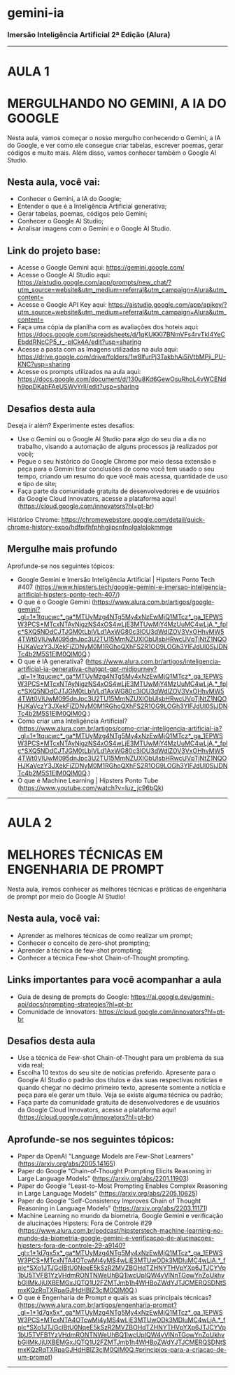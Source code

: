 # gemini-ia

### Imersão Inteligência Artificial 2ª Edição (Alura)

------------------------------------------------------------------------------------------
# AULA 1

# MERGULHANDO NO GEMINI, A IA DO GOOGLE
Nesta aula, vamos começar o nosso mergulho conhecendo o Gemini, a IA do Google, e ver como ele consegue criar tabelas, escrever poemas, gerar códigos e muito mais. Além disso, vamos conhecer também o Google AI Studio.

## Nesta aula, você vai:
- Conhecer o Gemini, a IA do Google;
- Entender o que é a Inteligência Artificial generativa;
- Gerar tabelas, poemas, códigos pelo Gemini;
- Conhecer o Google AI Studio;
- Analisar imagens com o Gemini e o Google AI Studio.

## Link do projeto base:
- Acesse o Google Gemini aqui: https://gemini.google.com/
- Acesse o Google AI Studio aqui: https://aistudio.google.com/app/prompts/new_chat/?utm_source=website&utm_medium=referral&utm_campaign=Alura&utm_content=
- Acesse o Google API Key aqui: https://aistudio.google.com/app/apikey/?utm_source=website&utm_medium=referral&utm_campaign=Alura&utm_content=
- Faça uma cópia da planilha com as avaliações dos hoteis aqui: https://docs.google.com/spreadsheets/d/1qKUKKI7BNmVFs4rvTkl4YeCEbddRNcCP5_r_-pICk4A/edit?usp=sharing
- Acesse a pasta com as Imagens utilizadas na aula aqui: https://drive.google.com/drive/folders/1w8lfurPj3TakbhAiSiVtbMPji_PU-KNC?usp=sharing
- Acesse os prompts utilizados na aula aqui: https://docs.google.com/document/d/130u8Kd6GewOsuRhoL4vWCENdh9ppDKabFAeUSWvYrlI/edit?usp=sharing

## Desafios desta aula

Deseja ir além? Experimente estes desafios:
- Use o Gemini ou o Google AI Studio para algo do seu dia a dia no trabalho, visando a automação de alguns processos já realizados por você;
- Pegue o seu histórico do Google Chrome por meio dessa extensão e peça para o Gemini tirar conclusões de como você tem usado o seu tempo, criando um resumo do que você mais acessa, quantidade de uso e tipo de site;
- Faça parte da comunidade gratuita de desenvolvedores e de usuários da Google Cloud Innovators, acesse a plataforma aqui! (https://cloud.google.com/innovators?hl=pt-br)

Histórico Chrome: https://chromewebstore.google.com/detail/quick-chrome-history-expo/hdfpifhfphhgjipcnfnolgalplokmmge

## Mergulhe mais profundo

Aprofunde-se nos seguintes tópicos:
- Google Gemini e Imersão Inteligência Artificial | Hipsters Ponto Tech #407 (https://www.hipsters.tech/google-gemini-e-imersao-inteligencia-artificial-hipsters-ponto-tech-407/) 
- O que é o Google Gemini (https://www.alura.com.br/artigos/google-gemini?_gl=1*1tqucwc*_ga*MTUyMzg4NTg5My4xNzEwMjQ1MTcz*_ga_1EPWSW3PCS*MTcxNTAyNjgzNS4xOS4wLjE3MTUwMjY4MzUuMC4wLjA.*_fplc*SXQ5NDdCJTJGM0tLblVLd1AxWG80c3lOU3dWdlZOV3VxOHhvMW54TWt0VlUwM095dnJpc3U2TU15MmNZUXlObUlsbHRwcUVpTjNtZ1NQOHJKaVczY3JXekFiZDNyM0M1RGhoQXhFS2R1OG9LOGh3YlFJdUl0SjJDNTc4b2M5S1ElM0QlM0Q.)
- O que é IA generativa? (https://www.alura.com.br/artigos/inteligencia-artificial-ia-generativa-chatgpt-gpt-midjourney?_gl=1*1tqucwc*_ga*MTUyMzg4NTg5My4xNzEwMjQ1MTcz*_ga_1EPWSW3PCS*MTcxNTAyNjgzNS4xOS4wLjE3MTUwMjY4MzUuMC4wLjA.*_fplc*SXQ5NDdCJTJGM0tLblVLd1AxWG80c3lOU3dWdlZOV3VxOHhvMW54TWt0VlUwM095dnJpc3U2TU15MmNZUXlObUlsbHRwcUVpTjNtZ1NQOHJKaVczY3JXekFiZDNyM0M1RGhoQXhFS2R1OG9LOGh3YlFJdUl0SjJDNTc4b2M5S1ElM0QlM0Q.)
- Como criar uma Inteligência Artificial? (https://www.alura.com.br/artigos/como-criar-inteligencia-artificial-ia?_gl=1*1tqucwc*_ga*MTUyMzg4NTg5My4xNzEwMjQ1MTcz*_ga_1EPWSW3PCS*MTcxNTAyNjgzNS4xOS4wLjE3MTUwMjY4MzUuMC4wLjA.*_fplc*SXQ5NDdCJTJGM0tLblVLd1AxWG80c3lOU3dWdlZOV3VxOHhvMW54TWt0VlUwM095dnJpc3U2TU15MmNZUXlObUlsbHRwcUVpTjNtZ1NQOHJKaVczY3JXekFiZDNyM0M1RGhoQXhFS2R1OG9LOGh3YlFJdUl0SjJDNTc4b2M5S1ElM0QlM0Q.)
- O que é Machine Learning | Hipsters Ponto Tube (https://www.youtube.com/watch?v=Iuz_jc96bQk)

------------------------------------------------------------------------------------------

# AULA 2

# MELHORES TÉCNICAS EM ENGENHARIA DE PROMPT
Nesta aula, iremos conhecer as melhores técnicas e práticas de engenharia de prompt por meio do Google AI Studio!

## Nesta aula, você vai:
- Aprender as melhores técnicas de como realizar um prompt;
- Conhecer o conceito de zero-shot prompting;
- Aprender a técnica de few-shot prompting;
- Conhecer a técnica Few-shot Chain-of-Thought prompting.

## Links importantes para você acompanhar a aula
- Guia de desing de prompts do Google: https://ai.google.dev/gemini-api/docs/prompting-strategies?hl=pt-br
- Comunidade de Innovators: https://cloud.google.com/innovators?hl=pt-br

## Desafios desta aula
- Use a técnica de Few-shot Chain-of-Thought para um problema da sua vida real;
- Escolha 10 textos do seu site de notícias preferido. Apresente para o Google AI Studio o padrão dos títulos e das suas respectivas notícias e quando chegar no décimo primeiro texto, apresente somente a notícia e peça para ele gerar um título. Veja se existe alguma técnica ou padrão;
- Faça parte da comunidade gratuita de desenvolvedores e de usuários da Google Cloud Innovators, acesse a plataforma aqui! (https://cloud.google.com/innovators?hl=pt-br)

## Aprofunde-se nos seguintes tópicos:
- Paper da OpenAI "Language Models are Few-Shot Learners" (https://arxiv.org/abs/2005.14165)
- Paper do Google "Chain-of-Thought Prompting Elicits Reasoning in Large Language Models" (https://arxiv.org/abs/2201.11903)
- Paper do Google "Least-to-Most Prompting Enables Complex Reasoning in Large Language Models" (https://arxiv.org/abs/2205.10625)
- Paper do Google "Self-Consistency Improves Chain of Thought Reasoning in Language Models" (https://arxiv.org/abs/2203.11171)
- Machine Learning no mundo da biometria, Google Gemini e verificação de alucinações Hipsters: Fora de Controle #29 (https://www.alura.com.br/podcast/hipsterstech-machine-learning-no-mundo-da-biometria-google-gemini-e-verificacao-de-alucinacoes-hipsters-fora-de-controle-29-a9140?_gl=1*1d7gx5x*_ga*MTUyMzg4NTg5My4xNzEwMjQ1MTcz*_ga_1EPWSW3PCS*MTcxNTA4OTcwMi4yMS4wLjE3MTUwODk3MDIuMC4wLjA.*_fplc*SXo1JTJGclBtU0NqeE5kSzR2MVZBOHdTZHNYTHVpYXp6JTJCYVp1bU5TVFB1YzVHdmRONTNWeUhBQ1IwcUpIQW4yVlNnTGowYnZoUkhvbGIlMkJjUXBEMGxJQTQ1U2FZMTJmb1h4WHBoZWdYJTJCMERQSDNtSmxKQzRqTXRpaGJHdHBlZ3clM0QlM0Q.)
- O que é Engenharia de Prompt e quais as suas principais técnicas? (https://www.alura.com.br/artigos/engenharia-prompt?_gl=1*1d7gx5x*_ga*MTUyMzg4NTg5My4xNzEwMjQ1MTcz*_ga_1EPWSW3PCS*MTcxNTA4OTcwMi4yMS4wLjE3MTUwODk3MDIuMC4wLjA.*_fplc*SXo1JTJGclBtU0NqeE5kSzR2MVZBOHdTZHNYTHVpYXp6JTJCYVp1bU5TVFB1YzVHdmRONTNWeUhBQ1IwcUpIQW4yVlNnTGowYnZoUkhvbGIlMkJjUXBEMGxJQTQ1U2FZMTJmb1h4WHBoZWdYJTJCMERQSDNtSmxKQzRqTXRpaGJHdHBlZ3clM0QlM0Q.#principios-para-a-criacao-de-um-prompt)

------------------------------------------------------------------------------------------










